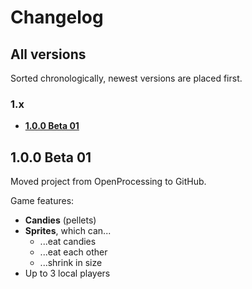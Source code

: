 # Changelog

[current]: #100-beta-01

## All versions

Sorted chronologically, newest versions are placed first.

### 1.x

- **[1.0.0 Beta 01][current]**

## 1.0.0 Beta 01

Moved project from OpenProcessing to GitHub.

Game features:

- **Candies** (pellets)
- **Sprites**, which can...
	- ...eat candies
	- ...eat each other
	- ...shrink in size
- Up to 3 local players

